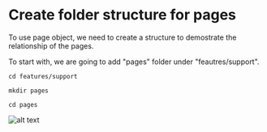 # Create folder structure for pages

To use page object, we need to create a structure to demostrate the relationship of the pages.

To start with, we are going to add "pages" folder under "feautres/support".

`cd features/support`

`mkdir pages`

`cd pages`

![alt text](https://raw.githubusercontent.com/hy1984427/BDD-with-PageObject/master/images/CreatePagesFolder.png "Create folder for pages")
